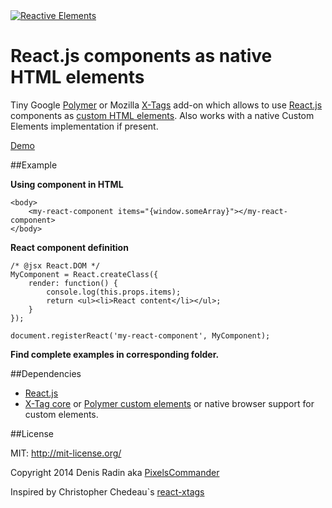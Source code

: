 <a href="http://pixelscommander.com/polygon/reactive-elements/example/#.U0LMA62Sy7o">
    <img alt="Reactive Elements" src="http://pixelscommander.com/polygon/reactive-elements/assets/logo-reactive-elements-small.png"/>
</a>

React.js components as native HTML elements
===========================================

Tiny Google [Polymer](http://polymer-project.org) or Mozilla [X-Tags](http://www.x-tags.org/) add-on which allows to use [React.js](http://facebook.github.io/react/) components as [custom HTML elements](http://w3c.github.io/webcomponents/spec/custom/). Also works with a native Custom Elements implementation if present.

[Demo](http://pixelscommander.com/polygon/reactive-elements/example/)

##Example

**Using component in HTML**

	<body>
		<my-react-component items="{window.someArray}"></my-react-component>
	</body>

**React component definition**

	/* @jsx React.DOM */
	MyComponent = React.createClass({
	    render: function() {
	    	console.log(this.props.items);
	        return <ul><li>React content</li></ul>;
	    }
	});
	
    document.registerReact('my-react-component', MyComponent);

**Find complete examples in corresponding folder.**

##Dependencies

- [React.js](https://github.com/facebook/react)
- [X-Tag core](https://github.com/x-tag/core) or [Polymer custom elements](https://github.com/Polymer/CustomElements) or native browser support for custom elements.

##License

MIT: http://mit-license.org/

Copyright 2014 Denis Radin aka [PixelsCommander](http://pixelscommander.com)

Inspired by Christopher Chedeau`s [react-xtags](http://github.com/vjeux/react-xtags/)
